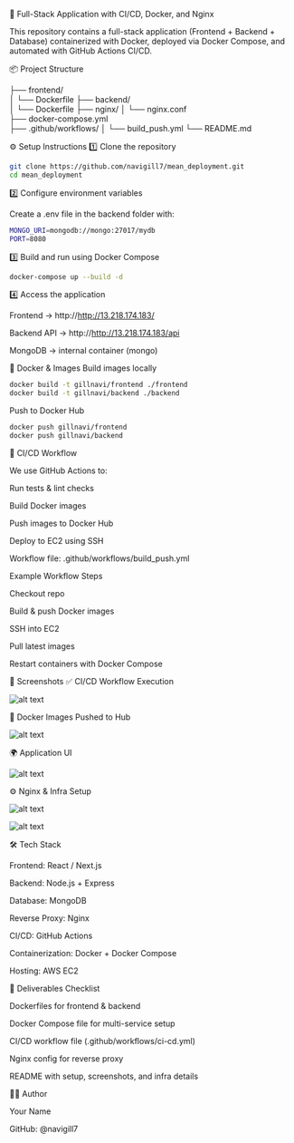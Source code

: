 🚀 Full-Stack Application with CI/CD, Docker, and Nginx

This repository contains a full-stack application (Frontend + Backend + Database) containerized with Docker, deployed via Docker Compose, and automated with GitHub Actions CI/CD.

📦 Project Structure

├── frontend/           
│   └── Dockerfile
├── backend/            
│   └── Dockerfile
├── nginx/
│   └── nginx.conf      
├── docker-compose.yml  
├── .github/workflows/
│   └── build_push.yml
└── README.md


⚙️ Setup Instructions
1️⃣ Clone the repository

```bash
git clone https://github.com/navigill7/mean_deployment.git
cd mean_deployment
```

2️⃣ Configure environment variables

Create a .env file in the backend folder with:

```bash
MONGO_URI=mongodb://mongo:27017/mydb
PORT=8080
```

3️⃣ Build and run using Docker Compose

```bash
docker-compose up --build -d
```

4️⃣ Access the application

Frontend → http://http://13.218.174.183/

Backend API → http://http://13.218.174.183/api

MongoDB → internal container (mongo)


🐳 Docker & Images
Build images locally

```bash
docker build -t gillnavi/frontend ./frontend
docker build -t gillnavi/backend ./backend
```
Push to Docker Hub

```bash
docker push gillnavi/frontend
docker push gillnavi/backend
```


🔄 CI/CD Workflow

We use GitHub Actions to:

Run tests & lint checks

Build Docker images

Push images to Docker Hub

Deploy to EC2 using SSH

Workflow file: .github/workflows/build_push.yml

Example Workflow Steps

Checkout repo

Build & push Docker images

SSH into EC2

Pull latest images

Restart containers with Docker Compose



📸 Screenshots
✅ CI/CD Workflow Execution

![alt text](image.png)

🐳 Docker Images Pushed to Hub

![alt text](image-1.png)



🌍 Application UI

![alt text](image-2.png)

⚙️ Nginx & Infra Setup

![alt text](image-3.png)


![alt text](image-4.png)


🛠️ Tech Stack

Frontend: React / Next.js

Backend: Node.js + Express

Database: MongoDB

Reverse Proxy: Nginx

CI/CD: GitHub Actions

Containerization: Docker + Docker Compose

Hosting: AWS EC2


🚀 Deliverables Checklist

 Dockerfiles for frontend & backend

 Docker Compose file for multi-service setup

 CI/CD workflow file (.github/workflows/ci-cd.yml)

 Nginx config for reverse proxy

 README with setup, screenshots, and infra details


 👨‍💻 Author

Your Name

GitHub: @navigill7